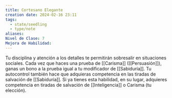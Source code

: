 ```yaml
---
title: Cortesano Elegante
creation date: 2024-02-16 23:11
tags:
  - state/seedling
  - type/note
aliases: 
Nivel de Clase: 7
Mejora de Habilidad:
---
```

Tu disciplina y atención a los detalles te permitirán sobresalir en situaciones sociales. Cada vez que haces una prueba de [[Carisma]] ([[Persuasión]]), ganas un bono a la prueba igual a tu modificador de [[Sabiduría]].
Tu autocontrol también hace que adquieras competencia en las tiradas de salvación de [[Sabiduría]]. Si ya tienes esta habilidad, en su lugar, adquieres competencia en tiradas de salvación de [[Inteligencia]] o Carisma (tu elección).

